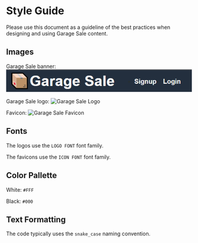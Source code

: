# Style Guide

Please use this document as a guideline of the best practices when designing and using Garage Sale content.

## Images

Garage Sale banner:
![Garage Sale Banner](client/public/images/garage-sale-banner.PNG)

Garage Sale logo:
![Garage Sale Logo](client/public/images/garage-sale-logo.png)

Favicon:
![Garage Sale Favicon](client/public/favicon.ico)

## Fonts
<!-- TODO: Add logo font -->
The logos use the `LOGO FONT` font family.
<!-- TODO: Add icon font -->
The favicons use the `ICON FONT` font family.

## Color Pallette

White: `#FFF`

Black: `#000`

## Text Formatting

The code typically uses the `snake_case` naming convention.
